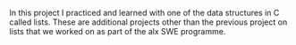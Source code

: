 In this project I practiced and learned with one of the data structures in C called lists. These are additional projects other than the previous project on lists that we worked on as part of the alx SWE programme.
